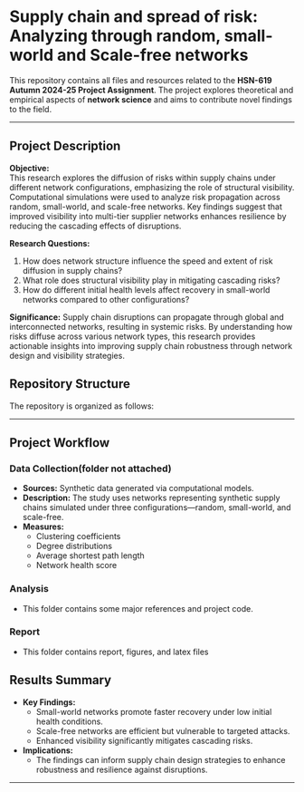 # Supply chain and spread of risk: Analyzing through random, small-world and Scale-free networks

This repository contains all files and resources related to the **HSN-619 Autumn 2024-25 Project Assignment**. The project explores theoretical and empirical aspects of **network science** and aims to contribute novel findings to the field.  

---

## Project Description

**Objective:**  
This research explores the diffusion of risks within supply chains under different network configurations, emphasizing the role of structural visibility. Computational simulations were used to analyze risk propagation across random, small-world, and scale-free networks. Key findings suggest that improved visibility into multi-tier supplier networks enhances resilience by reducing the cascading effects of disruptions.

**Research Questions:**  
1. How does network structure influence the speed and extent of risk diffusion in supply chains?
2. What role does structural visibility play in mitigating cascading risks?
3. How do different initial health levels affect recovery in small-world networks compared to other configurations? 

**Significance:** 
Supply chain disruptions can propagate through global and interconnected networks, resulting in systemic risks. By understanding how risks diffuse across various network types, this research provides actionable insights into improving supply chain robustness through network design and visibility strategies.

## Repository Structure

The repository is organized as follows:


---

## Project Workflow

### **Data Collection**(folder not attached)
- **Sources:** Synthetic data generated via computational models.
- **Description:** The study uses networks representing synthetic supply chains simulated under three configurations—random, small-world, and scale-free.
- **Measures:**
    - Clustering coefficients
    - Degree distributions
    - Average shortest path length
    - Network health score

### **Analysis**
  - This folder contains some major references and project code.

### **Report**
- This folder contains report, figures, and latex files

## Results Summary

- **Key Findings:**  
  - Small-world networks promote faster recovery under low initial health conditions.
  - Scale-free networks are efficient but vulnerable to targeted attacks.
  - Enhanced visibility significantly mitigates cascading risks. 
- **Implications:**  
  - The findings can inform supply chain design strategies to enhance robustness and resilience against disruptions.

---
